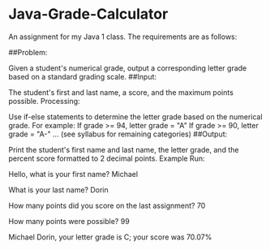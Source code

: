 # Java-Grade-Calculator

An assignment for my Java 1 class. The requirements are as follows:

##Problem:

Given a student's numerical grade, output a corresponding letter grade based on a standard grading scale.
##Input:

The student's first and last name, a score, and the maximum points possible. 
Processing:

Use if-else statements to determine the letter grade based on the numerical grade.
For example:
If grade >= 94, letter grade = "A"
If grade >= 90, letter grade = "A-"
... (see syllabus for remaining categories)
##Output:

 Print the student's first name and last name, the letter grade, and the percent score formatted to 2 decimal points.
Example Run:

Hello, what is your first name? Michael

What is your last name? Dorin

How many points did you score on the last assignment? 70

How many points were possible? 99

Michael Dorin, your letter grade is C; your score was 70.07%
